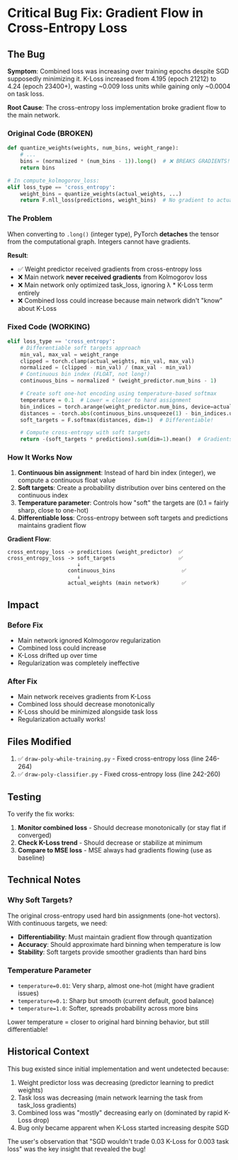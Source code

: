# Critical Bug Fix: Gradient Flow in Cross-Entropy Loss

## The Bug

**Symptom**: Combined loss was increasing over training epochs despite SGD supposedly minimizing it. K-Loss increased from 4.195 (epoch 21212) to 4.24 (epoch 23400+), wasting ~0.009 loss units while gaining only ~0.0004 on task loss.

**Root Cause**: The cross-entropy loss implementation broke gradient flow to the main network.

### Original Code (BROKEN)
```python
def quantize_weights(weights, num_bins, weight_range):
    # ...
    bins = (normalized * (num_bins - 1)).long()  # ❌ BREAKS GRADIENTS!
    return bins

# In compute_kolmogorov_loss:
elif loss_type == 'cross_entropy':
    weight_bins = quantize_weights(actual_weights, ...)
    return F.nll_loss(predictions, weight_bins)  # No gradient to actual_weights!
```

### The Problem

When converting to `.long()` (integer type), PyTorch **detaches** the tensor from the computational graph. Integers cannot have gradients.

**Result**:
- ✅ Weight predictor received gradients from cross-entropy loss
- ❌ Main network **never received gradients** from Kolmogorov loss
- ❌ Main network only optimized task_loss, ignoring λ * K-Loss term entirely
- ❌ Combined loss could increase because main network didn't "know" about K-Loss

### Fixed Code (WORKING)
```python
elif loss_type == 'cross_entropy':
    # Differentiable soft targets approach
    min_val, max_val = weight_range
    clipped = torch.clamp(actual_weights, min_val, max_val)
    normalized = (clipped - min_val) / (max_val - min_val)
    # Continuous bin index (FLOAT, not long!)
    continuous_bins = normalized * (weight_predictor.num_bins - 1)

    # Create soft one-hot encoding using temperature-based softmax
    temperature = 0.1  # Lower = closer to hard assignment
    bin_indices = torch.arange(weight_predictor.num_bins, device=actual_weights.device, dtype=torch.float32)
    distances = -torch.abs(continuous_bins.unsqueeze(1) - bin_indices.unsqueeze(0)) / temperature
    soft_targets = F.softmax(distances, dim=1)  # Differentiable!

    # Compute cross-entropy with soft targets
    return -(soft_targets * predictions).sum(dim=1).mean()  # Gradients flow!
```

### How It Works Now

1. **Continuous bin assignment**: Instead of hard bin index (integer), we compute a continuous float value
2. **Soft targets**: Create a probability distribution over bins centered on the continuous index
3. **Temperature parameter**: Controls how "soft" the targets are (0.1 = fairly sharp, close to one-hot)
4. **Differentiable loss**: Cross-entropy between soft targets and predictions maintains gradient flow

**Gradient Flow**:
```
cross_entropy_loss -> predictions (weight_predictor)  ✅
cross_entropy_loss -> soft_targets                    ✅
                      ↓
                   continuous_bins                     ✅
                      ↓
                   actual_weights (main network)       ✅
```

## Impact

### Before Fix
- Main network ignored Kolmogorov regularization
- Combined loss could increase
- K-Loss drifted up over time
- Regularization was completely ineffective

### After Fix
- Main network receives gradients from K-Loss
- Combined loss should decrease monotonically
- K-Loss should be minimized alongside task loss
- Regularization actually works!

## Files Modified

1. ✅ `draw-poly-while-training.py` - Fixed cross-entropy loss (line 246-264)
2. ✅ `draw-poly-classifier.py` - Fixed cross-entropy loss (line 242-260)

## Testing

To verify the fix works:

1. **Monitor combined loss** - Should decrease monotonically (or stay flat if converged)
2. **Check K-Loss trend** - Should decrease or stabilize at minimum
3. **Compare to MSE loss** - MSE always had gradients flowing (use as baseline)

## Technical Notes

### Why Soft Targets?

The original cross-entropy used hard bin assignments (one-hot vectors). With continuous targets, we need:
- **Differentiability**: Must maintain gradient flow through quantization
- **Accuracy**: Should approximate hard binning when temperature is low
- **Stability**: Soft targets provide smoother gradients than hard bins

### Temperature Parameter

- `temperature=0.01`: Very sharp, almost one-hot (might have gradient issues)
- `temperature=0.1`: Sharp but smooth (current default, good balance)
- `temperature=1.0`: Softer, spreads probability across more bins

Lower temperature = closer to original hard binning behavior, but still differentiable!

## Historical Context

This bug existed since initial implementation and went undetected because:
1. Weight predictor loss was decreasing (predictor learning to predict weights)
2. Task loss was decreasing (main network learning the task from task_loss gradients)
3. Combined loss was "mostly" decreasing early on (dominated by rapid K-Loss drop)
4. Bug only became apparent when K-Loss started increasing despite SGD

The user's observation that "SGD wouldn't trade 0.03 K-Loss for 0.003 task loss" was the key insight that revealed the bug!
